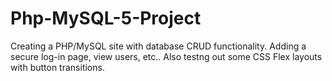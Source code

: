 # Php-MySQL-5-Project

Creating a PHP/MySQL site with database CRUD functionality. Adding a secure log-in page, view users, etc.. Also testng out some CSS Flex layouts with button transitions.

